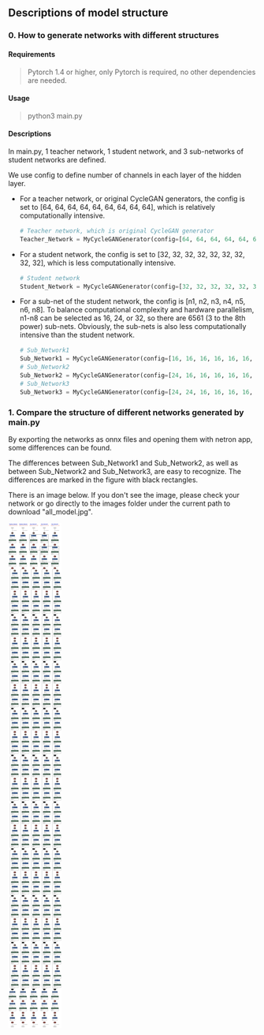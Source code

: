 ## Descriptions of model structure

### 0. How to generate networks with different structures

#### Requirements
>Pytorch 1.4 or higher, only Pytorch is required, no other dependencies are needed.

#### Usage
>python3 main.py

#### Descriptions

In main.py, 1 teacher network, 1 student network, and 3 sub-networks of student networks are defined. 

We use config to define number of channels in each layer of the hidden layer.

* For a teacher network, or original CycleGAN generators,  the config is set to [64, 64, 64, 64, 64, 64, 64, 64, 64], which is relatively computationally intensive.

  ```python
  # Teacher network, which is original CycleGAN generator
  Teacher_Network = MyCycleGANGenerator(config=[64, 64, 64, 64, 64, 64, 64, 64])
  ```

* For a student network,  the config is set to [32, 32, 32, 32, 32, 32, 32, 32, 32], which is less computationally intensive.

  ```python
  # Student network
  Student_Network = MyCycleGANGenerator(config=[32, 32, 32, 32, 32, 32, 32, 32])
  ```

* For a sub-net of the student network, the config is [n1, n2, n3, n4, n5, n6, n8]. To balance computational complexity and hardware parallelism, n1-n8 can be selected as 16, 24, or 32, so there are 6561 (3 to the 8th power) sub-nets. Obviously, the sub-nets is also less computationally intensive than the student network.

  ```python
  # Sub_Network1
  Sub_Network1 = MyCycleGANGenerator(config=[16, 16, 16, 16, 16, 16, 16, 16])
  # Sub_Network2
  Sub_Network2 = MyCycleGANGenerator(config=[24, 16, 16, 16, 16, 16, 16, 16])
  # Sub_Network3
  Sub_Network3 = MyCycleGANGenerator(config=[24, 24, 16, 16, 16, 16, 16, 16])
  ```

  

### 1. Compare the structure of different networks generated by main.py

By exporting the networks as onnx files and opening them with netron app, some differences can be found.

The differences between Sub_Network1 and Sub_Network2, as well as between Sub_Network2 and Sub_Network3, are easy to recognize. The differences are marked in the figure with black rectangles.

There is an image below. If you don't see the image, please check your network or go directly to the images folder under the current path to download "all_model.jpg".

![all_model](images/all_model.jpg)
